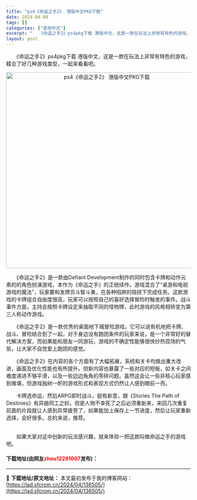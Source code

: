 ```yaml
---
title: "ps4《命运之手2》 港版中文PKG下载"
date: 2024-04-08
tags: []
categories: ["其他中文"]
excerpt: "　　《命运之手2》ps4pkg下载 港版中文，这是一款在玩法上非常有特色的游戏，糅合了好几种游戏类型，一起来看看吧。 　　《命运之手2》是一款由Defiant Development制作的同时包含卡牌和动作元素的的角色扮演游戏，本作为《命运之手》的正统续作。游戏混合了&ldquo;桌游和电视游戏的魔&hellip;"
layout: post
---
```


 <p>　　《命运之手2》ps4pkg下载 港版中文，这是一款在玩法上非常有特色的游戏，糅合了好几种游戏类型，一起来看看吧。</p> <p align="center"><img border="0" src="https://lad.sfcrom.cn/wp-content/uploads/2024/04/20240408_661388afd9d05.webp" width="533" alt="ps4《命运之手2》 港版中文PKG下载" /></p> <p>　　《命运之手2》是一款由Defiant Development制作的同时包含卡牌和动作元素的的角色扮演游戏，本作为《命运之手》的正统续作。游戏混合了&ldquo;桌游和电视游戏的魔法&rdquo;，玩家要和发牌员斗智斗勇，在各种陷阱的阻挠下完成任务。这款游戏的卡牌组合自由度很高，玩家可以按照自己的喜好选择冒险时触发的事件。战斗事件方面，主持会按照卡牌设定来抽取不同的怪物牌，此时游戏的风格相转变为第三人称动作游戏。</p> <p>　　《命运之手2》是一款优秀的桌面地下城冒险游戏，它可以说有机地把卡牌、战斗、冒险结合到了一起，对于身边没有跑团条件的玩家来说，是一个非常好的替代解决方案，而如果能和朋友一同游玩，游戏的不确定性能够很快炒热现场的气氛，让大家不自觉爱上跑团的感觉。</p> <p>　　《命运之手2》在内容的各个方面有了大幅拓展，系统和关卡均做出重大改进，画面及优化性能也有所提升。但新内容也暴露了一些对应的短板，如关卡之间难度递进不够平滑，以及一些边边角角的零碎问题。虽然这会让一些非核心玩家感到难堪，但游戏独树一帜的游戏形式和表现方式仍然让人感到眼前一亮。</p> <p>　　卡牌选命运，然后ARPG即时战斗，挺有新意，跟《Stories The Path of Destinies》有异曲同工之妙。但是人物不幸死了之后必须重新来，来回几次重复前面的片段就让人感到异常疲劳了，如果能加上保存上一节进度，然后让玩家重新选择，会好很多。总的来说，推荐。</p> <p><br />　　如果大家对这中创新的玩法感兴趣，就来体验一把这款叫做命运之手的游戏吧。</p> <p><h4>下载地址(由网友<font color="red">zhou12291007</font>发布)：</h4></p> 

---
📖 **下载地址/原文地址：** 本文最初发布于我的博客网站：[https://lad.sfcrom.cn/2024/04/136505/](https://lad.sfcrom.cn/2024/04/136505/)
